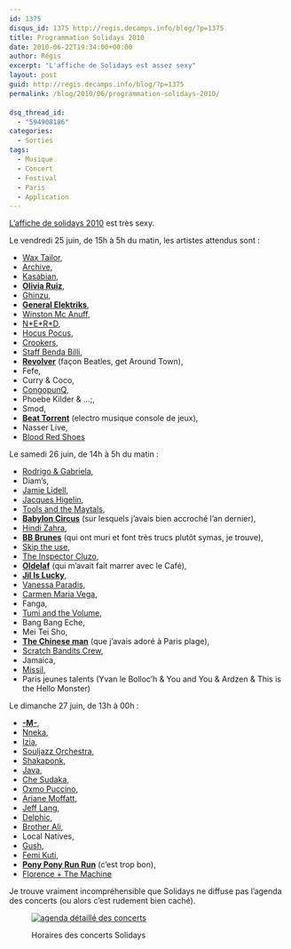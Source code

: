 ```yaml
---
id: 1375
disqus_id: 1375 http://regis.decamps.info/blog/?p=1375
title: Programmation Solidays 2010
date: 2010-06-22T19:34:00+00:00
author: Régis
excerpt: "L'affiche de Solidays est assez sexy"
layout: post
guid: http://regis.decamps.info/blog/?p=1375
permalink: /blog/2010/06/programmation-solidays-2010/

dsq_thread_id:
  - "594908186"
categories:
  - Sorties
tags:
  - Musique
  - Concert
  - Festival
  - Paris
  - Application
---
```

[L’affiche de solidays 2010](http://www.solidays.org/affiche/) est très sexy.

Le vendredi 25 juin, de 15h à 5h du matin, les artistes attendus sont : 

  * [Wax Tailor](http://www.lastfm.fr/music/Wax+Tailor), 
  * [Archive](http://www.lastfm.fr/music/Archive), 
  * [Kasabian](http://www.lastfm.fr/music/Kasabian), 
  * **[Olivia Ruiz](http://www.lastfm.fr/music/Olivia+Ruiz)**, 
  * [Ghinzu](http://www.lastfm.fr/music/Ghinzu), 
  * [**General Elektriks**](http://www.lastfm.fr/music/General+Elektriks), 
  * [Winston Mc Anuff](http://www.lastfm.fr/music/Winston+McAnuff), 
  * [N\*E\*R*D](http://www.lastfm.fr/music/N%2AE%2AR%2AD "NERD"), 
  * [Hocus Pocus](http://www.lastfm.fr/music/Hocus+Pocus), 
  * [Crookers](http://www.lastfm.fr/music/Crookers), 
  * [Staff Benda Billi](http://www.lastfm.fr/music/Staff+Benda+Bilili), 
  * [**Revolver**](http://www.lastfm.fr/music/Revolver) (façon Beatles, get Around Town), 
  * Fefe, 
  * Curry & Coco, 
  * [CongopunQ](http://www.lastfm.fr/music/CongopunQ), 
  * Phoebe Kilder & …;, 
  * Smod, 
  * [**Beat Torrent**](http://www.lastfm.fr/music/Beat+Torrent) (electro musique console de jeux), 
  * Nasser Live, 
  * [Blood Red Shoes](http://www.lastfm.fr/music/Blood+Red+Shoes)

Le samedi 26 juin, de 14h à 5h du matin : 

  * [Rodrigo & Gabriela](http://www.lastfm.fr/music/Rodrigo+y+Gabriela),
  * Diam’s, 
  * [Jamie Lidell](http://www.lastfm.fr/music/Jamie+Lidell), 
  * [Jacques Higelin](http://www.lastfm.fr/music/Jacques+Higelin),
  * [Tools and the Maytals](http://www.lastfm.fr/music/Toots+and+the+Maytals), 
  * [**Babylon Circus**](http://www.lastfm.fr/music/Babylon+Circus) (sur lesquels j’avais bien accroché l’an dernier), 
  * [Hindi Zahra](http://www.lastfm.fr/music/Hindi+Zahra), 
  * [**BB Brunes**](http://www.lastfm.fr/music/BB+Brunes) (qui ont muri et font très trucs plutôt symas, je trouve), 
  * [Skip the use](http://www.lastfm.fr/music/Skip+the+Use), 
  * [The Inspector Cluzo](http://www.lastfm.fr/music/The+Inspector+Cluzo),
  * **[Oldelaf](http://www.lastfm.fr/music/Oldelaf)** (qui m’avait fait marrer avec le Café),
  * [**Jil Is Lucky**](http://www.lastfm.fr/music/Jil+is+lucky), 
  * [Vanessa Paradis](http://www.lastfm.fr/music/Vanessa+Paradis), 
  * [Carmen Maria Vega](http://www.lastfm.fr/music/Carmen+Maria+Vega), 
  * Fanga, 
  * [Tumi and the Volume](http://www.lastfm.fr/music/Tumi+and+the+Volume), 
  * Bang Bang Eche, 
  * Mei Tei Sho, 
  * [**The Chinese man**](http://www.lastfm.fr/music/Chinese+Man) (que j’avais adoré à Paris plage), 
  * [Scratch Bandits Crew](http://www.lastfm.fr/music/Scratch+Bandits+Crew), 
  * Jamaica, 
  * [Missil](http://www.lastfm.fr/music/MiSSiLL), 
  * Paris jeunes talents (Yvan le Bolloc’h & You and You & Ardzen & This is the Hello Monster)

Le dimanche 27 juin, de 13h à 00h : 

  * [**-M-**](http://www.lastfm.fr/music/-M-), 
  * [Nneka](http://www.lastfm.fr/music/Nneka),
  * [Izia](http://www.lastfm.fr/music/IZIA), 
  * [Souljazz Orchestra](http://www.lastfm.fr/music/+noredirect/SoulJazz+Orchestra), 
  * [Shakaponk](http://www.lastfm.fr/music/+noredirect/SHAKAPONK),
  * [Java](http://www.lastfm.fr/music/Java), 
  * [Che Sudaka](http://www.lastfm.fr/music/Che+Sudaka), 
  * [Oxmo Puccino](http://www.lastfm.fr/music/Oxmo+Puccino), 
  * [Ariane Moffatt](http://www.lastfm.fr/music/Ariane+Moffatt), 
  * [Jeff Lang](http://www.lastfm.fr/music/Jeff+Lang), 
  * [Delphic](http://www.lastfm.fr/music/Delphic), 
  * [Brother Ali](http://www.lastfm.fr/music/Brother+Ali), 
  * Local Natives, 
  * [Gush](http://www.lastfm.fr/music/Gush), 
  * [Femi Kuti](http://www.lastfm.fr/music/Femi+Kuti),
  * **[Pony Pony Run Run](http://www.lastfm.fr/music/Pony+Pony+Run+Run)** (c’est trop bon), 
  * [Florence + The Machine](http://www.lastfm.fr/music/Florence%2B%252B%2BThe%2BMachine)

Je trouve vraiment incompréhensible que Solidays ne diffuse pas l’agenda des concerts (ou alors c’est rudement bien caché).<figure id="attachment_1386" style="width: 350px" class="wp-caption alignnone">

[<img src="/blog/wp-content/uploads/2010/06/Scan-350x253.jpg" alt="agenda détaillé des concerts" title="Programmation Solidays" width="350" height="253" class="size-medium wp-image-1386" srcset="/blog/wp-content/uploads/2010/06/Scan-350x253.jpg 350w, /blog/wp-content/uploads/2010/06/Scan-1024x741.jpg 1024w" sizes="(max-width: 350px) 100vw, 350px" />](/blog/wp-content/uploads/2010/06/Scan.jpeg)<figcaption class="wp-caption-text">Horaires des concerts Solidays</figcaption></figure>
